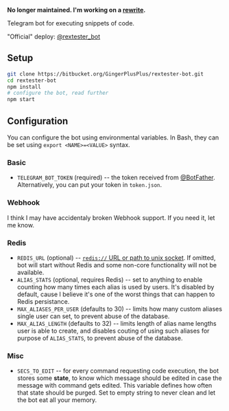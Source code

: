 **No longer maintained. I'm working on a [rewrite][4].**

Telegram bot for executing snippets of code.

"Official" deploy: [@rextester_bot][1]

## Setup ##

```bash
git clone https://bitbucket.org/GingerPlusPlus/rextester-bot.git
cd rextester-bot
npm install
# configure the bot, read further
npm start
```

## Configuration ##

You can configure the bot using environmental variables.
In Bash, they can be set using `export <NAME>=<VALUE>` syntax.

### Basic ###

- `TELEGRAM_BOT_TOKEN` (required) -- the token received from [@BotFather][2]. Alternatively, you can put your token in `token.json`.

### Webhook ###

I think I may have accidentaly broken Webhook support. If you need it, let me know.

### Redis ###

- `REDIS_URL` (optional) -- [`redis://` URL or path to unix socket][3]. If omitted, bot will start without Redis and some non-core functionality will not be available.
- `ALIAS_STATS` (optional, requires Redis) -- set to anything to enable counting how many times each alias is used by users. It's disabled by default, cause I believe it's one of the worst things that can happen to Redis persistance.
- `MAX_ALIASES_PER_USER` (defaults to 30) -- limits how many custom aliases single user can set, to prevent abuse of the database.
- `MAX_ALIAS_LENGTH` (defaults to 32) -- limits length of alias name lengths user is able to create, and disables couting of using such aliases for purpose of `ALIAS_STATS`, to prevent abuse of the database.

### Misc ###

- `SECS_TO_EDIT` -- for every command requesting code execution, the bot stores some **state**, to know which message should be edited in case the message with command gets edited. This variable defines how often that state should be purged. Set to empty string to never clean and let the bot eat all your memory.


[1]: https://telegram.me/rextester_bot
[2]: https://telegram.me/BotFather
[3]: https://github.com/luin/ioredis#connect-to-redis
[4]: https://github.com/GingerPlusPlus/Rextester-bot-v3

